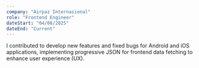 ```yaml
---
company: "Airpaz Internasional"
role: "Frontend Engineer"
dateStart: "04/08/2025"
dateEnd: "Current"
---
```


I contributed to develop new features and fixed bugs for Android and iOS applications, implementing progressive JSON for frontend data fetching to enhance user experience (UX).
